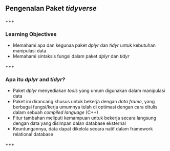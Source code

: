 ## Pengenalan Paket *tidyverse*

+++

### Learning Objectives

- Memahami apa dan kegunaa paket *dplyr* dan *tidyr* untuk kebutuhan manipulasi data
- Memahami sintaksis fungsi dalam paket *dplyr* dan *tidyr*

+++

### Apa itu *dplyr* and *tidyr*?
- Paket *dplyr* menyediakan *tools* yang umum digunakan dalam manipulasi data
- Paket ini dirancang khusus untuk bekerja dengan *data frame*, yang berbagai fungsi/kerja umumnya telah di optimasi dengan cara ditulis dalam sebuah *compiled language* (C++)
- Fitur tambahan meliputi kemampuan untuk bekerja secara langsung dengan data yang disimpan dalan database eksternal
- Keuntungannya, data dapat dikelola secara natif dalam framework relational database

+++

